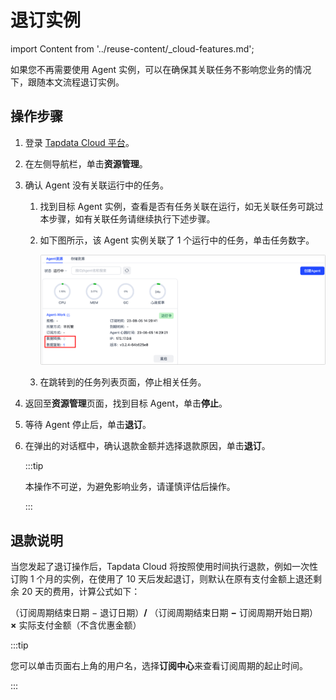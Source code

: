 # 退订实例

import Content from '../reuse-content/_cloud-features.md';

<Content />

如果您不再需要使用 Agent 实例，可以在确保其关联任务不影响您业务的情况下，跟随本文流程退订实例。

## 操作步骤

1. 登录 [Tapdata Cloud 平台](https://cloud.tapdata.net/console/v3/)。

2. 在左侧导航栏，单击**资源管理**。

3. 确认 Agent 没有关联运行中的任务。

   1. 找到目标  Agent 实例，查看是否有任务关联在运行，如无关联任务可跳过本步骤，如有关联任务请继续执行下述步骤。

   2. 如下图所示，该 Agent 实例关联了 1 个运行中的任务，单击任务数字。

      ![关联任务](../images/agent_related_tasks.png)

   3. 在跳转到的任务列表页面，停止相关任务。

4. 返回至**资源管理**页面，找到目标 Agent，单击**停止**。

5. 等待 Agent 停止后，单击**退订**。

6. 在弹出的对话框中，确认退款金额并选择退款原因，单击**退订**。

   :::tip

   本操作不可逆，为避免影响业务，请谨慎评估后操作。

   :::


## 退款说明

当您发起了退订操作后，Tapdata Cloud 将按照使用时间执行退款，例如一次性订购 1 个月的实例，在使用了 10 天后发起退订，则默认在原有支付金额上退还剩余 20 天的费用，计算公式如下：

（订阅周期结束日期 − 退订日期）**/** （订阅周期结束日期 **−** 订阅周期开始日期） **×** 实际支付金额（不含优惠金额）

:::tip

您可以单击页面右上角的用户名，选择**订阅中心**来查看订阅周期的起止时间。

:::

